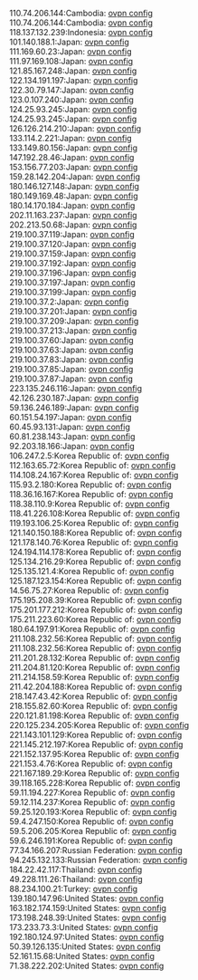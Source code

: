 110.74.206.144:Cambodia: [ovpn config](vpn/110_74_206_144.ovpn)  
110.74.206.144:Cambodia: [ovpn config](vpn/110_74_206_144.ovpn)  
118.137.132.239:Indonesia: [ovpn config](vpn/118_137_132_239.ovpn)  
101.140.188.1:Japan: [ovpn config](vpn/101_140_188_1.ovpn)  
111.169.60.23:Japan: [ovpn config](vpn/111_169_60_23.ovpn)  
111.97.169.108:Japan: [ovpn config](vpn/111_97_169_108.ovpn)  
121.85.167.248:Japan: [ovpn config](vpn/121_85_167_248.ovpn)  
122.134.191.197:Japan: [ovpn config](vpn/122_134_191_197.ovpn)  
122.30.79.147:Japan: [ovpn config](vpn/122_30_79_147.ovpn)  
123.0.107.240:Japan: [ovpn config](vpn/123_0_107_240.ovpn)  
124.25.93.245:Japan: [ovpn config](vpn/124_25_93_245.ovpn)  
124.25.93.245:Japan: [ovpn config](vpn/124_25_93_245.ovpn)  
126.126.214.210:Japan: [ovpn config](vpn/126_126_214_210.ovpn)  
133.114.2.221:Japan: [ovpn config](vpn/133_114_2_221.ovpn)  
133.149.80.156:Japan: [ovpn config](vpn/133_149_80_156.ovpn)  
147.192.28.46:Japan: [ovpn config](vpn/147_192_28_46.ovpn)  
153.156.77.203:Japan: [ovpn config](vpn/153_156_77_203.ovpn)  
159.28.142.204:Japan: [ovpn config](vpn/159_28_142_204.ovpn)  
180.146.127.148:Japan: [ovpn config](vpn/180_146_127_148.ovpn)  
180.149.169.48:Japan: [ovpn config](vpn/180_149_169_48.ovpn)  
180.14.170.184:Japan: [ovpn config](vpn/180_14_170_184.ovpn)  
202.11.163.237:Japan: [ovpn config](vpn/202_11_163_237.ovpn)  
202.213.50.68:Japan: [ovpn config](vpn/202_213_50_68.ovpn)  
219.100.37.119:Japan: [ovpn config](vpn/219_100_37_119.ovpn)  
219.100.37.120:Japan: [ovpn config](vpn/219_100_37_120.ovpn)  
219.100.37.159:Japan: [ovpn config](vpn/219_100_37_159.ovpn)  
219.100.37.192:Japan: [ovpn config](vpn/219_100_37_192.ovpn)  
219.100.37.196:Japan: [ovpn config](vpn/219_100_37_196.ovpn)  
219.100.37.197:Japan: [ovpn config](vpn/219_100_37_197.ovpn)  
219.100.37.199:Japan: [ovpn config](vpn/219_100_37_199.ovpn)  
219.100.37.2:Japan: [ovpn config](vpn/219_100_37_2.ovpn)  
219.100.37.201:Japan: [ovpn config](vpn/219_100_37_201.ovpn)  
219.100.37.209:Japan: [ovpn config](vpn/219_100_37_209.ovpn)  
219.100.37.213:Japan: [ovpn config](vpn/219_100_37_213.ovpn)  
219.100.37.60:Japan: [ovpn config](vpn/219_100_37_60.ovpn)  
219.100.37.63:Japan: [ovpn config](vpn/219_100_37_63.ovpn)  
219.100.37.83:Japan: [ovpn config](vpn/219_100_37_83.ovpn)  
219.100.37.85:Japan: [ovpn config](vpn/219_100_37_85.ovpn)  
219.100.37.87:Japan: [ovpn config](vpn/219_100_37_87.ovpn)  
223.135.246.116:Japan: [ovpn config](vpn/223_135_246_116.ovpn)  
42.126.230.187:Japan: [ovpn config](vpn/42_126_230_187.ovpn)  
59.136.246.189:Japan: [ovpn config](vpn/59_136_246_189.ovpn)  
60.151.54.197:Japan: [ovpn config](vpn/60_151_54_197.ovpn)  
60.45.93.131:Japan: [ovpn config](vpn/60_45_93_131.ovpn)  
60.81.238.143:Japan: [ovpn config](vpn/60_81_238_143.ovpn)  
92.203.18.166:Japan: [ovpn config](vpn/92_203_18_166.ovpn)  
106.247.2.5:Korea Republic of: [ovpn config](vpn/106_247_2_5.ovpn)  
112.163.65.72:Korea Republic of: [ovpn config](vpn/112_163_65_72.ovpn)  
114.108.24.167:Korea Republic of: [ovpn config](vpn/114_108_24_167.ovpn)  
115.93.2.180:Korea Republic of: [ovpn config](vpn/115_93_2_180.ovpn)  
118.36.16.167:Korea Republic of: [ovpn config](vpn/118_36_16_167.ovpn)  
118.38.110.9:Korea Republic of: [ovpn config](vpn/118_38_110_9.ovpn)  
118.41.226.108:Korea Republic of: [ovpn config](vpn/118_41_226_108.ovpn)  
119.193.106.25:Korea Republic of: [ovpn config](vpn/119_193_106_25.ovpn)  
121.140.150.188:Korea Republic of: [ovpn config](vpn/121_140_150_188.ovpn)  
121.178.140.76:Korea Republic of: [ovpn config](vpn/121_178_140_76.ovpn)  
124.194.114.178:Korea Republic of: [ovpn config](vpn/124_194_114_178.ovpn)  
125.134.216.29:Korea Republic of: [ovpn config](vpn/125_134_216_29.ovpn)  
125.135.121.4:Korea Republic of: [ovpn config](vpn/125_135_121_4.ovpn)  
125.187.123.154:Korea Republic of: [ovpn config](vpn/125_187_123_154.ovpn)  
14.56.75.27:Korea Republic of: [ovpn config](vpn/14_56_75_27.ovpn)  
175.195.208.39:Korea Republic of: [ovpn config](vpn/175_195_208_39.ovpn)  
175.201.177.212:Korea Republic of: [ovpn config](vpn/175_201_177_212.ovpn)  
175.211.223.60:Korea Republic of: [ovpn config](vpn/175_211_223_60.ovpn)  
180.64.197.91:Korea Republic of: [ovpn config](vpn/180_64_197_91.ovpn)  
211.108.232.56:Korea Republic of: [ovpn config](vpn/211_108_232_56.ovpn)  
211.108.232.56:Korea Republic of: [ovpn config](vpn/211_108_232_56.ovpn)  
211.201.28.132:Korea Republic of: [ovpn config](vpn/211_201_28_132.ovpn)  
211.204.81.120:Korea Republic of: [ovpn config](vpn/211_204_81_120.ovpn)  
211.214.158.59:Korea Republic of: [ovpn config](vpn/211_214_158_59.ovpn)  
211.42.204.188:Korea Republic of: [ovpn config](vpn/211_42_204_188.ovpn)  
218.147.43.42:Korea Republic of: [ovpn config](vpn/218_147_43_42.ovpn)  
218.155.82.60:Korea Republic of: [ovpn config](vpn/218_155_82_60.ovpn)  
220.121.81.198:Korea Republic of: [ovpn config](vpn/220_121_81_198.ovpn)  
220.125.234.205:Korea Republic of: [ovpn config](vpn/220_125_234_205.ovpn)  
221.143.101.129:Korea Republic of: [ovpn config](vpn/221_143_101_129.ovpn)  
221.145.212.197:Korea Republic of: [ovpn config](vpn/221_145_212_197.ovpn)  
221.152.137.95:Korea Republic of: [ovpn config](vpn/221_152_137_95.ovpn)  
221.153.4.76:Korea Republic of: [ovpn config](vpn/221_153_4_76.ovpn)  
221.167.189.29:Korea Republic of: [ovpn config](vpn/221_167_189_29.ovpn)  
39.118.165.228:Korea Republic of: [ovpn config](vpn/39_118_165_228.ovpn)  
59.11.194.227:Korea Republic of: [ovpn config](vpn/59_11_194_227.ovpn)  
59.12.114.237:Korea Republic of: [ovpn config](vpn/59_12_114_237.ovpn)  
59.25.120.193:Korea Republic of: [ovpn config](vpn/59_25_120_193.ovpn)  
59.4.247.150:Korea Republic of: [ovpn config](vpn/59_4_247_150.ovpn)  
59.5.206.205:Korea Republic of: [ovpn config](vpn/59_5_206_205.ovpn)  
59.6.246.191:Korea Republic of: [ovpn config](vpn/59_6_246_191.ovpn)  
77.34.166.207:Russian Federation: [ovpn config](vpn/77_34_166_207.ovpn)  
94.245.132.133:Russian Federation: [ovpn config](vpn/94_245_132_133.ovpn)  
184.22.42.117:Thailand: [ovpn config](vpn/184_22_42_117.ovpn)  
49.228.111.26:Thailand: [ovpn config](vpn/49_228_111_26.ovpn)  
88.234.100.21:Turkey: [ovpn config](vpn/88_234_100_21.ovpn)  
139.180.147.96:United States: [ovpn config](vpn/139_180_147_96.ovpn)  
163.182.174.159:United States: [ovpn config](vpn/163_182_174_159.ovpn)  
173.198.248.39:United States: [ovpn config](vpn/173_198_248_39.ovpn)  
173.233.73.3:United States: [ovpn config](vpn/173_233_73_3.ovpn)  
192.180.124.97:United States: [ovpn config](vpn/192_180_124_97.ovpn)  
50.39.126.135:United States: [ovpn config](vpn/50_39_126_135.ovpn)  
52.161.15.68:United States: [ovpn config](vpn/52_161_15_68.ovpn)  
71.38.222.202:United States: [ovpn config](vpn/71_38_222_202.ovpn)  
